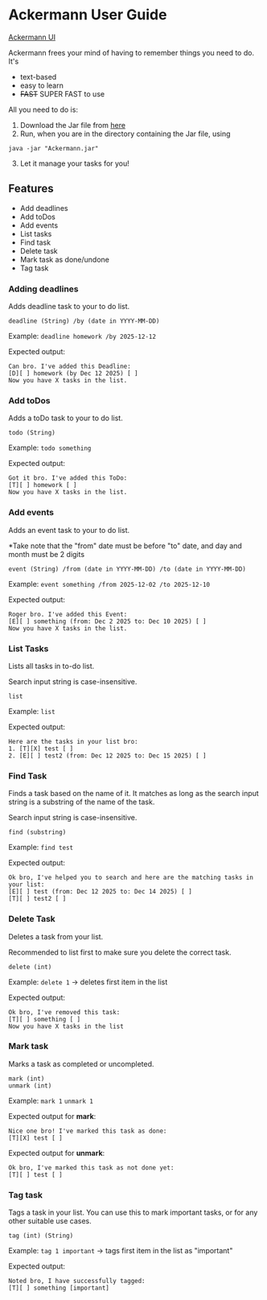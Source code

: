 # Ackermann User Guide
[Ackermann UI](./Ui.png)

Ackermann frees your mind of having to remember things you need to do.
It's
- text-based
- easy to learn
- ~~FAST~~ SUPER FAST to use

All you need to do is:
1. Download the Jar file from [here]()
2. Run, when you are in the directory containing the Jar file, using
```declarative
java -jar "Ackermann.jar"
```
3. Let it manage your tasks for you! 

## Features
- Add deadlines
- Add toDos
- Add events
- List tasks
- Find task
- Delete task
- Mark task as done/undone
- Tag task

### Adding deadlines
Adds deadline task to your to do list.
```declarative
deadline (String) /by (date in YYYY-MM-DD)
```
Example: `deadline homework /by 2025-12-12`

Expected output:
```
Can bro. I've added this Deadline:
[D][ ] homework (by Dec 12 2025) [ ]
Now you have X tasks in the list.
```

### Add toDos
Adds a toDo task to your to do list. 
```declarative
todo (String)
```
Example: `todo something`

Expected output:
```
Got it bro. I've added this ToDo:
[T][ ] homework [ ]
Now you have X tasks in the list.
```

### Add events
Adds an event task to your to do list.

*Take note that the "from" date must be before "to" date, and day and month must be 2 digits
```declarative
event (String) /from (date in YYYY-MM-DD) /to (date in YYYY-MM-DD)
```
Example: `event something /from 2025-12-02 /to 2025-12-10`

Expected output:
```
Roger bro. I've added this Event:
[E][ ] something (from: Dec 2 2025 to: Dec 10 2025) [ ]
Now you have X tasks in the list.
```
### List Tasks
Lists all tasks in to-do list. 

Search input string is case-insensitive.
```declarative
list
```
Example: `list`

Expected output:
```
Here are the tasks in your list bro:
1. [T][X] test [ ]
2. [E][ ] test2 (from: Dec 12 2025 to: Dec 15 2025) [ ]
```

### Find Task
Finds a task based on the name of it. It matches as long as 
the search input string is a substring of the name of the task. 

Search input string is case-insensitive.
```declarative
find (substring)
```
Example: `find test`

Expected output:
```
Ok bro, I've helped you to search and here are the matching tasks in your list:
[E][ ] test (from: Dec 12 2025 to: Dec 14 2025) [ ]
[T][ ] test2 [ ]
```

### Delete Task
Deletes a task from your list.

Recommended to list first to make sure you delete the correct task.
```declarative
delete (int)
```
Example: `delete 1` -> deletes first item in the list

Expected output:
```
Ok bro, I've removed this task:
[T][ ] something [ ]
Now you have X tasks in the list
```

### Mark task
Marks a task as completed or uncompleted.
```declarative
mark (int)
unmark (int)
```
Example: `mark 1` `unmark 1` 

Expected output for **mark**:
```
Nice one bro! I've marked this task as done:
[T][X] test [ ]
```

Expected output for **unmark**:
```
Ok bro, I've marked this task as not done yet:
[T][ ] test [ ]
```

### Tag task
Tags a task in your list. You can use this to mark important tasks,
or for any other suitable use cases.
```declarative
tag (int) (String)
```
Example: `tag 1 important` -> tags first item in the list as "important"

Expected output:
```
Noted bro, I have successfully tagged:
[T][ ] something [important]
```
